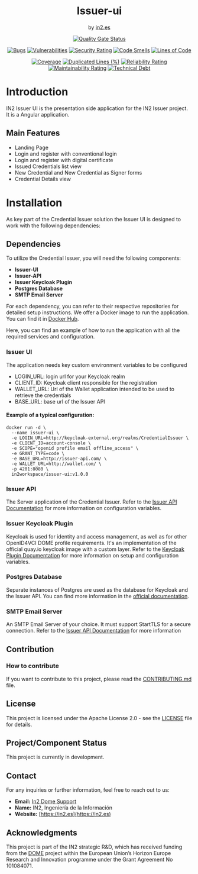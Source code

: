 <div align="center">

<h1>Issuer-ui</h1>
<span>by </span><a href="https://in2.es">in2.es</a>
<p><p>


[![Quality Gate Status](https://sonarcloud.io/api/project_badges/measure?project=in2workspace_credential-issuer-ui&metric=alert_status)](https://sonarcloud.io/dashboard?id=in2workspace_credential-issuer-ui)

[![Bugs](https://sonarcloud.io/api/project_badges/measure?project=in2workspace_credential-issuer-ui&metric=bugs)](https://sonarcloud.io/summary/new_code?id=in2workspace_credential-issuer-ui)
[![Vulnerabilities](https://sonarcloud.io/api/project_badges/measure?project=in2workspace_credential-issuer-ui&metric=vulnerabilities)](https://sonarcloud.io/dashboard?id=in2workspace_credential-issuer-ui)
[![Security Rating](https://sonarcloud.io/api/project_badges/measure?project=in2workspace_credential-issuer-ui&metric=security_rating)](https://sonarcloud.io/dashboard?id=in2workspace_credential-issuer-ui)
[![Code Smells](https://sonarcloud.io/api/project_badges/measure?project=in2workspace_credential-issuer-ui&metric=code_smells)](https://sonarcloud.io/summary/new_code?id=in2workspace_credential-issuer-ui)
[![Lines of Code](https://sonarcloud.io/api/project_badges/measure?project=in2workspace_credential-issuer-ui&metric=ncloc)](https://sonarcloud.io/dashboard?id=in2workspace_credential-issuer-ui)

[![Coverage](https://sonarcloud.io/api/project_badges/measure?project=in2workspace_credential-issuer-ui&metric=coverage)](https://sonarcloud.io/summary/new_code?id=in2workspace_credential-issuer-ui)
[![Duplicated Lines (%)](https://sonarcloud.io/api/project_badges/measure?project=in2workspace_credential-issuer-ui&metric=duplicated_lines_density)](https://sonarcloud.io/summary/new_code?id=in2workspace_credential-issuer-ui)
[![Reliability Rating](https://sonarcloud.io/api/project_badges/measure?project=in2workspace_credential-issuer-ui&metric=reliability_rating)](https://sonarcloud.io/dashboard?id=in2workspace_credential-issuer-ui)
[![Maintainability Rating](https://sonarcloud.io/api/project_badges/measure?project=in2workspace_credential-issuer-ui&metric=sqale_rating)](https://sonarcloud.io/dashboard?id=in2workspace_credential-issuer-ui)
[![Technical Debt](https://sonarcloud.io/api/project_badges/measure?project=in2workspace_credential-issuer-ui&metric=sqale_index)](https://sonarcloud.io/summary/new_code?id=in2workspace_credential-issuer-ui)

</div>

# Introduction
IN2 Issuer UI is the presentation side application for the IN2 Issuer project. It is a Angular application.

## Main Features
- Landing Page
- Login and register with conventional login
- Login and register with digital certificate
- Issued Credentials list view
- New Credential and New Credential as Signer forms
- Credential Details view

# Installation
As key part of the Credential Issuer solution the Issuer UI is designed to work with the following dependencies:
## Dependencies
To utilize the Credential Issuer, you will need the following components:

- **Issuer-UI**
- **Issuer-API**
- **Issuer Keycloak Plugin**
- **Postgres Database**
- **SMTP Email Server**

For each dependency, you can refer to their respective repositories for detailed setup instructions.
We offer a Docker image to run the application. You can find it in [Docker Hub](https://hub.docker.com/u/in2workspace).

Here, you can find an example of how to run the application with all the required services and configuration.
### Issuer UI
The application needs key custom environment variables to be configured
- LOGIN_URL: login url for your Keycloak realm
- CLIENT_ID: Keycloak client responsible for the registration
- WALLET_URL: Url of the Wallet application intended to be used to retrieve the credentials
- BASE_URL: base url of the Issuer API

#### Example of a typical configuration:
```
docker run -d \
  --name issuer-ui \
  -e LOGIN_URL=http://keycloak-external.org/realms/CredentialIssuer \
  -e CLIENT_ID=account-console \
  -e SCOPE="openid profile email offline_access" \
  -e GRANT_TYPE=code \
  -e BASE_URL=http://issuer-api.com/ \
  -e WALLET_URL=http://wallet.com/ \
  -p 4201:8080 \
  in2workspace/issuer-ui:v1.0.0
```

### Issuer API
The Server application of the Credential Issuer. Refer to the [Issuer API Documentation](https://github.com/in2workspace/issuer-api) for more information on configuration variables.

### Issuer Keycloak Plugin
Keycloak is used for identity and access management, as well as for other OpenID4VCI DOME profile requirements.
It's an implementation of the official quay.io keycloak image with a custom layer.
Refer to the [Keycloak Plugin Documentation](https://github.com/in2workspace/issuer-keycloak-plugin) for more information on setup and configuration variables.

### Postgres Database
Separate instances of Postgres are used as the database for Keycloak and the Issuer API.
You can find more information in the [official documentation](https://www.postgresql.org/docs/).

### SMTP Email Server
An SMTP Email Server of your choice. It must support StartTLS for a secure connection. Refer to the [Issuer API Documentation](https://github.com/in2workspace/issuer-api) for more information

## Contribution

### How to contribute
If you want to contribute to this project, please read the [CONTRIBUTING.md](CONTRIBUTING.md) file.

## License
This project is licensed under the Apache License 2.0 - see the [LICENSE](LICENSE) file for details.

## Project/Component Status
This project is currently in development.

## Contact
For any inquiries or further information, feel free to reach out to us:

- **Email:** [In2 Dome Support](mailto:domesupport@in2.es)
- **Name:** IN2, Ingeniería de la Información
- **Website:** [https://in2.es](https://in2.es)

## Acknowledgments
This project is part of the IN2 strategic R&D, which has received funding from the [DOME](https://dome-marketplace.eu/) project within the European Union’s Horizon Europe Research and Innovation programme under the Grant Agreement No 101084071.

